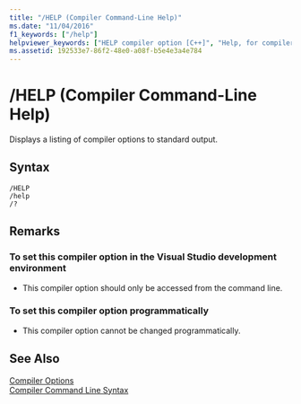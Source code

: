 ```yaml
---
title: "/HELP (Compiler Command-Line Help)"
ms.date: "11/04/2016"
f1_keywords: ["/help"]
helpviewer_keywords: ["HELP compiler option [C++]", "Help, for compiler command line", "/HELP compiler option [C++]", "/? compiler option [C++]", "-HELP compiler option [C++]", "-? compiler option [C++]", "cl.exe compiler, command-line syntax"]
ms.assetid: 192533e7-86f2-48e0-a08f-b5e4e3a4e784
---
```

# /HELP (Compiler Command-Line Help)

Displays a listing of compiler options to standard output.

## Syntax

```
/HELP
/help
/?
```

## Remarks

### To set this compiler option in the Visual Studio development environment

- This compiler option should only be accessed from the command line.

### To set this compiler option programmatically

- This compiler option cannot be changed programmatically.

## See Also

[Compiler Options](compiler-options.md)<br/>
[Compiler Command Line Syntax](compiler-command-line-syntax.md)